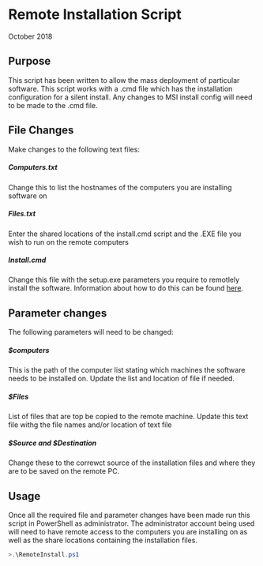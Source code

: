 # Remote Installation Script
October 2018

## Purpose
This script has been written to allow the mass deployment of particular software. This script works with a .cmd file which has the installation configuration for a silent install. Any changes to MSI install config will need to be made to the .cmd file.

## File Changes
Make changes to the following text files:
##### Computers.txt
Change this to list the hostnames of the computers you are installing software on

##### Files.txt
Enter the shared locations of the install.cmd script and the .EXE file you wish to run on the remote computers

##### Install.cmd
Change this file with the setup.exe parameters you require to remotlely install the software. Information about how to do this can be found [here](https://docs.microsoft.com/en-us/windows-hardware/manufacture/desktop/windows-setup-command-line-options).

## Parameter changes
The following parameters will need to be changed:

##### $computers
This is the path of the computer list stating which machines the software needs to be installed on. Update the list and location of file if needed.

##### $Files
List of files that are top be copied to the remote machine. Update this text file withg the file names and/or location of text file

##### $Source and $Destination
Change these to the correwct source of the installation files and where they are to be saved on the remote PC.

## Usage
Once all the required file and parameter changes have been made run this script in PowerShell as administrator. The administrator account being used will need to have remote access to the computers you are installing on as well as the share locations containing the installation files.

```powershell
>.\RemoteInstall.ps1
```
